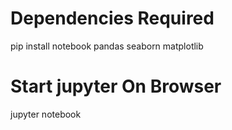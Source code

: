 # Dependencies Required
pip install notebook pandas seaborn matplotlib

# Start jupyter On Browser
jupyter notebook
